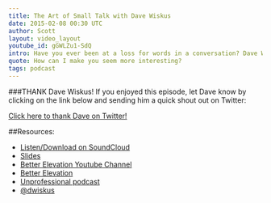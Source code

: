 ```yaml
---
title: The Art of Small Talk with Dave Wiskus
date: 2015-02-08 00:30 UTC
author: Scott
layout: video_layout
youtube_id: gGWLZu1-SdQ
intro: Have you ever been at a loss for words in a conversation? Dave Wiskus shares how he approaches making small talk on the fly as a host of the Unprofessional podcast. It's an interview podcast where any topic is on the table except for talking about work.
quote: How can I make you seem more interesting?
tags: podcast
---
```


###THANK Dave Wiskus!
If you enjoyed this episode, let Dave know by clicking on the link below and sending him a quick shout out on Twitter:

<a href="https://twitter.com/dwiskus">Click here to thank Dave on Twitter!</a>

##Resources:
- [Listen/Download on SoundCloud](https://soundcloud.com/peopleskillsfm/the-art-of-small-talk-dave-wiskus)
- [Slides](https://speakerdeck.com/socialskillsfm/the-art-of-small-talk-with-dave-wiskus)
- [Better Elevation Youtube Channel](https://www.youtube.com/channel/UCkeM0swJ50XdGFCBi8gFbaA)
- [Better Elevation](http://betterelevation.com)
- [Unprofessional podcast](http://unprofesh.com)
- [@dwiskus](https://twitter.com/dwiskus)
